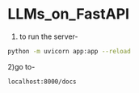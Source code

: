 # LLMs_on_FastAPI
1) to run the server-
```bash
python -m uvicorn app:app --reload
```

2)go to-
```bash
localhost:8000/docs
```
